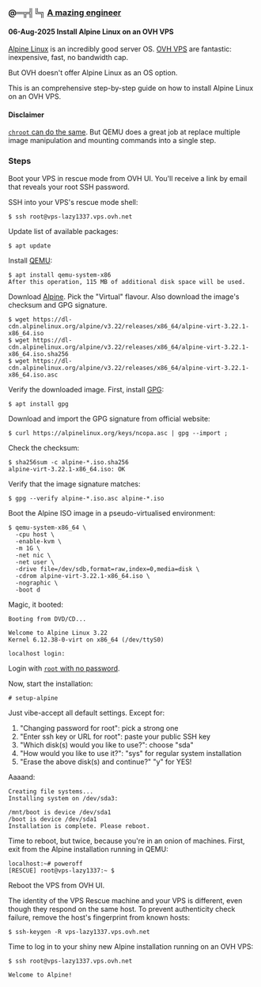 ### @═╦╣╚╗ [A mazing engineer](../)

#### 06-Aug-2025 Install Alpine Linux on an OVH VPS

[Alpine Linux](https://alpinelinux.org/about/) is an incredibly good server OS.
[OVH VPS](https://www.ovhcloud.com/en-ie/vps/) are fantastic: inexpensive, fast, no bandwidth cap.

But OVH doesn't offer Alpine Linux as an OS option.

This is an comprehensive step-by-step guide on how to install Alpine Linux on an OVH VPS.

#### Disclaimer

[`chroot` can do the same](https://nicolas.porcel.me/posts/2017-05-11-how-to-install-alpine-on-ovh.html). But QEMU does a great job at replace multiple image manipulation and mounting commands into a single step.

### Steps

Boot your VPS in rescue mode from OVH UI. You'll receive a link by email that reveals your root SSH password.

SSH into your VPS's rescue mode shell:

    $ ssh root@vps-lazy1337.vps.ovh.net

Update list of available packages:

    $ apt update

Install [QEMU](https://www.qemu.org/):

    $ apt install qemu-system-x86
    After this operation, 115 MB of additional disk space will be used.

Download [Alpine](https://alpinelinux.org/downloads/).
Pick the "Virtual" flavour.
Also download the image's checksum and GPG signature.

    $ wget https://dl-cdn.alpinelinux.org/alpine/v3.22/releases/x86_64/alpine-virt-3.22.1-x86_64.iso
    $ wget https://dl-cdn.alpinelinux.org/alpine/v3.22/releases/x86_64/alpine-virt-3.22.1-x86_64.iso.sha256
    $ wget https://dl-cdn.alpinelinux.org/alpine/v3.22/releases/x86_64/alpine-virt-3.22.1-x86_64.iso.asc

Verify the downloaded image. First, install [GPG](https://gnupg.org/):

    $ apt install gpg

Download and import the GPG signature from official website:

    $ curl https://alpinelinux.org/keys/ncopa.asc | gpg --import ;

Check the checksum:

    $ sha256sum -c alpine-*.iso.sha256
    alpine-virt-3.22.1-x86_64.iso: OK

Verify that the image signature matches:

    $ gpg --verify alpine-*.iso.asc alpine-*.iso

Boot the Alpine ISO image in a pseudo-virtualised environment:

    $ qemu-system-x86_64 \
      -cpu host \
      -enable-kvm \
      -m 1G \
      -net nic \
      -net user \
      -drive file=/dev/sdb,format=raw,index=0,media=disk \
      -cdrom alpine-virt-3.22.1-x86_64.iso \
      -nographic \
      -boot d

Magic, it booted:

    Booting from DVD/CD...

    Welcome to Alpine Linux 3.22
    Kernel 6.12.38-0-virt on x86_64 (/dev/ttyS0)

    localhost login:

Login with [`root` with no password](https://wiki.alpinelinux.org/wiki/Installation).

Now, start the installation:

    # setup-alpine

Just vibe-accept all default settings. Except for:

1. "Changing password for root": pick a strong one
2. "Enter ssh key or URL for root": paste your public SSH key
3. "Which disk(s) would you like to use?": choose "sda"
4. "How would you like to use it?": "sys" for regular system installation
5. "Erase the above disk(s) and continue?" "y" for YES!

Aaaand:

    Creating file systems...
    Installing system on /dev/sda3:

    /mnt/boot is device /dev/sda1
    /boot is device /dev/sda1
    Installation is complete. Please reboot.

Time to reboot, but twice, because you're in an onion of machines. First, exit from the Alpine installation running in QEMU:

    localhost:~# poweroff
    [RESCUE] root@vps-lazy1337:~ $

Reboot the VPS from OVH UI.

The identity of the VPS Rescue machine and your VPS is different, even though they respond on the same host.
To prevent authenticity check failure, remove the host's fingerprint from known hosts:

    $ ssh-keygen -R vps-lazy1337.vps.ovh.net

Time to log in to your shiny new Alpine installation running on an OVH VPS:

    $ ssh root@vps-lazy1337.vps.ovh.net

    Welcome to Alpine!

